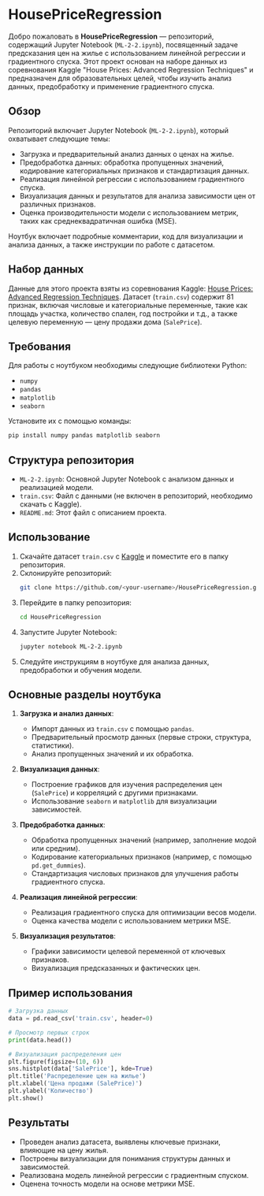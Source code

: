 # HousePriceRegression

Добро пожаловать в **HousePriceRegression** — репозиторий, содержащий Jupyter Notebook (`ML-2-2.ipynb`), посвященный задаче предсказания цен на жилье с использованием линейной регрессии и градиентного спуска. Этот проект основан на наборе данных из соревнования Kaggle "House Prices: Advanced Regression Techniques" и предназначен для образовательных целей, чтобы изучить анализ данных, предобработку и применение градиентного спуска.

## Обзор

Репозиторий включает Jupyter Notebook (`ML-2-2.ipynb`), который охватывает следующие темы:
- Загрузка и предварительный анализ данных о ценах на жилье.
- Предобработка данных: обработка пропущенных значений, кодирование категориальных признаков и стандартизация данных.
- Реализация линейной регрессии с использованием градиентного спуска.
- Визуализация данных и результатов для анализа зависимости цен от различных признаков.
- Оценка производительности модели с использованием метрик, таких как среднеквадратичная ошибка (MSE).

Ноутбук включает подробные комментарии, код для визуализации и анализа данных, а также инструкции по работе с датасетом.

## Набор данных

Данные для этого проекта взяты из соревнования Kaggle: [House Prices: Advanced Regression Techniques](https://www.kaggle.com/c/house-prices-advanced-regression-techniques). Датасет (`train.csv`) содержит 81 признак, включая числовые и категориальные переменные, такие как площадь участка, количество спален, год постройки и т.д., а также целевую переменную — цену продажи дома (`SalePrice`).

## Требования

Для работы с ноутбуком необходимы следующие библиотеки Python:
- `numpy`
- `pandas`
- `matplotlib`
- `seaborn`

Установите их с помощью команды:
```bash
pip install numpy pandas matplotlib seaborn
```

## Структура репозитория

- `ML-2-2.ipynb`: Основной Jupyter Notebook с анализом данных и реализацией модели.
- `train.csv`: Файл с данными (не включен в репозиторий, необходимо скачать с Kaggle).
- `README.md`: Этот файл с описанием проекта.

## Использование

1. Скачайте датасет `train.csv` с [Kaggle](https://www.kaggle.com/c/house-prices-advanced-regression-techniques) и поместите его в папку репозитория.
2. Склонируйте репозиторий:
   ```bash
   git clone https://github.com/<your-username>/HousePriceRegression.git
   ```
3. Перейдите в папку репозитория:
   ```bash
   cd HousePriceRegression
   ```
4. Запустите Jupyter Notebook:
   ```bash
   jupyter notebook ML-2-2.ipynb
   ```
5. Следуйте инструкциям в ноутбуке для анализа данных, предобработки и обучения модели.

## Основные разделы ноутбука

1. **Загрузка и анализ данных**:
   - Импорт данных из `train.csv` с помощью `pandas`.
   - Предварительный просмотр данных (первые строки, структура, статистики).
   - Анализ пропущенных значений и их обработка.

2. **Визуализация данных**:
   - Построение графиков для изучения распределения цен (`SalePrice`) и корреляций с другими признаками.
   - Использование `seaborn` и `matplotlib` для визуализации зависимостей.

3. **Предобработка данных**:
   - Обработка пропущенных значений (например, заполнение модой или средним).
   - Кодирование категориальных признаков (например, с помощью `pd.get_dummies`).
   - Стандартизация числовых признаков для улучшения работы градиентного спуска.

4. **Реализация линейной регрессии**:
   - Реализация градиентного спуска для оптимизации весов модели.
   - Оценка качества модели с использованием метрики MSE.

5. **Визуализация результатов**:
   - Графики зависимости целевой переменной от ключевых признаков.
   - Визуализация предсказанных и фактических цен.

## Пример использования

```python
# Загрузка данных
data = pd.read_csv('train.csv', header=0)

# Просмотр первых строк
print(data.head())

# Визуализация распределения цен
plt.figure(figsize=(10, 6))
sns.histplot(data['SalePrice'], kde=True)
plt.title('Распределение цен на жилье')
plt.xlabel('Цена продажи (SalePrice)')
plt.ylabel('Количество')
plt.show()
```

## Результаты

- Проведен анализ датасета, выявлены ключевые признаки, влияющие на цену жилья.
- Построены визуализации для понимания структуры данных и зависимостей.
- Реализована модель линейной регрессии с градиентным спуском.
- Оценена точность модели на основе метрики MSE.


